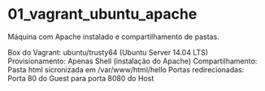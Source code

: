 # 01_vagrant_ubuntu_apache

Máquina com Apache instalado e compartilhamento de pastas.

Box do Vagrant: ubuntu/trusty64 (Ubuntu Server 14.04 LTS)
Provisionamento: Apenas Shell (instalação do Apache)
Compartilhamento: Pasta html sicronizada em /var/www/html/hello
Portas redirecionadas: Porta 80 do Guest para porta 8080 do Host
